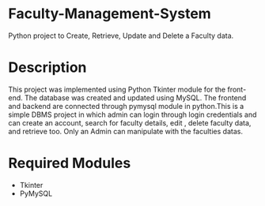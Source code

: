 # Faculty-Management-System
Python project to Create, Retrieve, Update and Delete a Faculty data.
# Description
This project was implemented using Python Tkinter module for the front-end. The database was created and updated using MySQL. The frontend and backend are connected through pymysql module in python.This is a simple DBMS project  in which admin can login through login credentials and can create an account, search for faculty details, edit , delete faculty data, and retrieve too. Only an Admin can manipulate with the faculties datas.
# Required Modules
* Tkinter 
* PyMySQL 



